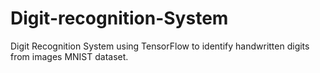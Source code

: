 # Digit-recognition-System
Digit Recognition System using TensorFlow to identify handwritten digits from images MNIST dataset.
